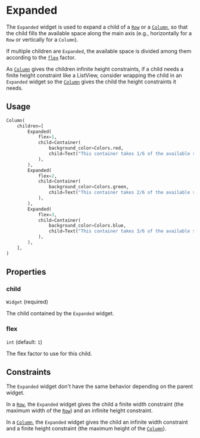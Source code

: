 # Expanded

The `Expanded` widget is used to expand a child of a [`Row`](row.md) or a [`Column`](column.md), so that the child fills the available space along the main axis (e.g., horizontally for a `Row` or vertically for a `Column`).

If multiple children are `Expanded`, the available space is divided among them according to the [`flex`](#flex) factor.

As [`Column`](column.md) gives the children infinite height constraints, if a child needs a finite height constraint like a ListView, consider wrapping the child in an `Expanded` widget so the [`Column`](column.md) gives the child the height constraints it needs.

## Usage

```python
Column(
    children=[
        Expanded(
            flex=1,
            child=Container(
                background_color=Colors.red,
                child=Text("This container takes 1/6 of the available space"),
            ),
        ),
        Expanded(
            flex=2,
            child=Container(
                background_color=Colors.green,
                child=Text("This container takes 2/6 of the available space"),
            ),
        ),
        Expanded(
            flex=3,
            child=Container(
                background_color=Colors.blue,
                child=Text("This container takes 3/6 of the available space"),
            ),
        ),
    ],
)
```

## Properties

### child

```Widget``` (required)

The child contained by the `Expanded` widget.

### flex

```int```  (default: ```1```)

The flex factor to use for this child.

## Constraints

The `Expanded` widget don't have the same behavior depending on the parent widget.

In a [`Row`](row.md), the `Expanded` widget gives the child a finite width constraint (the maximum width of the [`Row`](row.md)) and an infinite height constraint.

In a [`Column`](column.md), the `Expanded` widget gives the child an infinite width constraint and a finite height constraint (the maximum height of the [`Column`](column.md)).
